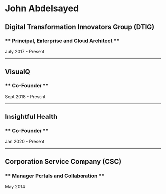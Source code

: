 # John Abdelsayed 

## Digital Transformation Innovators Group (DTIG)

### ** Principal, Enterprise and Cloud Architect **

July 2017 - Present

---

## VisualQ

### ** Co-Founder **

Sept 2018 - Present

---

## Insightful Health 

### ** Co-Founder **

Jan 2020 - Present

---

## Corporation Service Company (CSC)

### ** Manager Portals and Collaboration **

May 2014